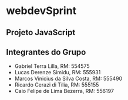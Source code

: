 # webdevSprint
## Projeto JavaScript

## Integrantes do Grupo

- Gabriel Terra Lilla, RM: 554575
- Lucas Derenze Simidu, RM: 555931
- Marcos Vinicius da Silva Costa, RM: 555490
- Ricardo Cerazi di Tilia, RM: 555155
- Caio Felipe de Lima Bezerra, RM: 556197